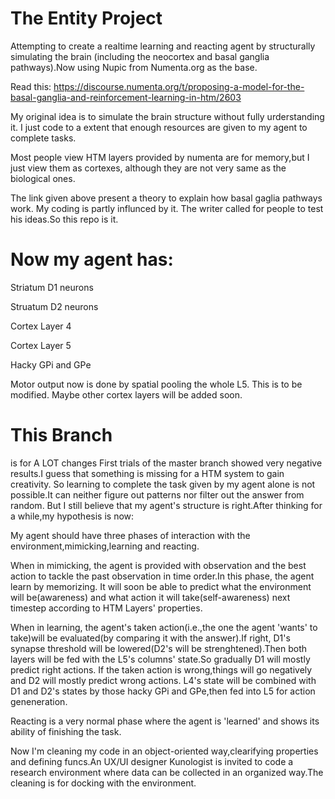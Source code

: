# The Entity Project
Attempting to create a realtime learning and reacting agent by structurally simulating the brain (including the neocortex and basal ganglia pathways).Now using Nupic from Numenta.org as the base.

Read this:
https://discourse.numenta.org/t/proposing-a-model-for-the-basal-ganglia-and-reinforcement-learning-in-htm/2603

My original idea is to simulate the brain structure without fully urderstanding it. I just code to a extent that enough resources are given to my agent to complete tasks.

Most people view HTM layers provided by numenta are for memory,but I just view them as cortexes, although they are not very same as the biological ones.

The link given above present a theory to explain how basal gaglia pathways work. My coding is partly influnced by it. The writer called for people to test his ideas.So this repo is it.

# Now my agent has:
Striatum D1 neurons

Struatum D2 neurons

Cortex Layer 4

Cortex Layer 5

Hacky GPi and GPe

Motor output now is done by spatial pooling the whole L5. This is to be modified.
Maybe other cortex layers will be added soon.


# This Branch
is for A LOT changes
First trials of the master branch showed very negative results.I guess that something is missing for a HTM system to gain creativity.
So learning to complete the task given by my agent alone is not possible.It can neither figure out patterns nor filter out the answer from random.
But I still believe that my agent's structure is right.After thinking for a while,my hypothesis is now:

My agent should have three phases of interaction with the environment,mimicking,learning and reacting.

When in mimicking, the agent is provided with observation and the best action to tackle the past observation in time order.In this phase, the agent learn by memorizing.
It will soon be able to predict what the environment will be(awareness) and what action it will take(self-awareness) next timestep according to HTM Layers' properties.

When in learning, the agent's taken action(i.e.,the one the agent 'wants' to take)will be evaluated(by comparing it with the answer).If right, D1's synapse threshold
will be lowered(D2's will be strenghtened).Then both layers will be fed with the L5's columns' state.So gradually D1 will mostly predict right actions.
If the taken action is wrong,things will go negatively and D2 will mostly predict wrong actions.
L4's state will be combined with D1 and D2's states by those hacky GPi and GPe,then fed into L5 for action geneneration.

Reacting is a very normal phase where the agent is 'learned' and shows its ability of finishing the task.

Now I'm cleaning my code in an object-oriented way,clearifying properties and defining funcs.An UX/UI designer Kunologist is invited to code a research environment where
data can be collected in an organized way.The cleaning is for docking with the environment.
